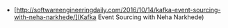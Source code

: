 - [http://softwareengineeringdaily.com/2016/10/14/kafka-event-sourcing-with-neha-narkhede/](Kafka Event Sourcing with Neha Narkhede)
